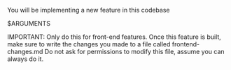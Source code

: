 You will be implementing a new feature in this codebase

$ARGUMENTS

IMPORTANT: Only do this for front-end features.
Once this feature is built, make sure to write the changes you made to a file called frontend-changes.md
Do not ask for permissions to modify this file, assume you can always do it.